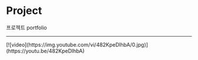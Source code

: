 # Project
프로젝트 portfolio
<hr>
[![video](https://img.youtube.com/vi/482KpeDlhbA/0.jpg)](https://youtu.be/482KpeDlhbA)














